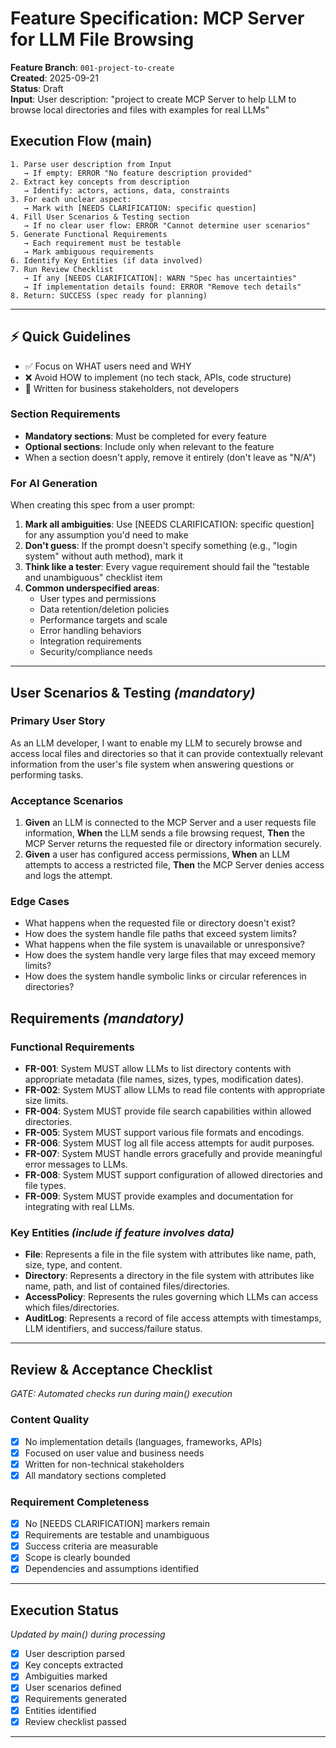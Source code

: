 # Feature Specification: MCP Server for LLM File Browsing

**Feature Branch**: `001-project-to-create`  
**Created**: 2025-09-21  
**Status**: Draft  
**Input**: User description: "project to create MCP Server to help LLM to browse local directories and files with examples for real LLMs"

## Execution Flow (main)
```
1. Parse user description from Input
   → If empty: ERROR "No feature description provided"
2. Extract key concepts from description
   → Identify: actors, actions, data, constraints
3. For each unclear aspect:
   → Mark with [NEEDS CLARIFICATION: specific question]
4. Fill User Scenarios & Testing section
   → If no clear user flow: ERROR "Cannot determine user scenarios"
5. Generate Functional Requirements
   → Each requirement must be testable
   → Mark ambiguous requirements
6. Identify Key Entities (if data involved)
7. Run Review Checklist
   → If any [NEEDS CLARIFICATION]: WARN "Spec has uncertainties"
   → If implementation details found: ERROR "Remove tech details"
8. Return: SUCCESS (spec ready for planning)
```

---

## ⚡ Quick Guidelines
- ✅ Focus on WHAT users need and WHY
- ❌ Avoid HOW to implement (no tech stack, APIs, code structure)
- 👥 Written for business stakeholders, not developers

### Section Requirements
- **Mandatory sections**: Must be completed for every feature
- **Optional sections**: Include only when relevant to the feature
- When a section doesn't apply, remove it entirely (don't leave as "N/A")

### For AI Generation
When creating this spec from a user prompt:
1. **Mark all ambiguities**: Use [NEEDS CLARIFICATION: specific question] for any assumption you'd need to make
2. **Don't guess**: If the prompt doesn't specify something (e.g., "login system" without auth method), mark it
3. **Think like a tester**: Every vague requirement should fail the "testable and unambiguous" checklist item
4. **Common underspecified areas**:
   - User types and permissions
   - Data retention/deletion policies  
   - Performance targets and scale
   - Error handling behaviors
   - Integration requirements
   - Security/compliance needs

---

## User Scenarios & Testing *(mandatory)*

### Primary User Story
As an LLM developer, I want to enable my LLM to securely browse and access local files and directories so that it can provide contextually relevant information from the user's file system when answering questions or performing tasks.

### Acceptance Scenarios
1. **Given** an LLM is connected to the MCP Server and a user requests file information, **When** the LLM sends a file browsing request, **Then** the MCP Server returns the requested file or directory information securely.
2. **Given** a user has configured access permissions, **When** an LLM attempts to access a restricted file, **Then** the MCP Server denies access and logs the attempt.

### Edge Cases
- What happens when the requested file or directory doesn't exist?
- How does the system handle file paths that exceed system limits?
- What happens when the file system is unavailable or unresponsive?
- How does the system handle very large files that may exceed memory limits?
- How does the system handle symbolic links or circular references in directories?

## Requirements *(mandatory)*

### Functional Requirements
- **FR-001**: System MUST allow LLMs to list directory contents with appropriate metadata (file names, sizes, types, modification dates).
- **FR-002**: System MUST allow LLMs to read file contents with appropriate size limits.
- **FR-004**: System MUST provide file search capabilities within allowed directories.
- **FR-005**: System MUST support various file formats and encodings.
- **FR-006**: System MUST log all file access attempts for audit purposes.
- **FR-007**: System MUST handle errors gracefully and provide meaningful error messages to LLMs.
- **FR-008**: System MUST support configuration of allowed directories and file types.
- **FR-009**: System MUST provide examples and documentation for integrating with real LLMs.

### Key Entities *(include if feature involves data)*
- **File**: Represents a file in the file system with attributes like name, path, size, type, and content.
- **Directory**: Represents a directory in the file system with attributes like name, path, and list of contained files/directories.
- **AccessPolicy**: Represents the rules governing which LLMs can access which files/directories.
- **AuditLog**: Represents a record of file access attempts with timestamps, LLM identifiers, and success/failure status.

---

## Review & Acceptance Checklist
*GATE: Automated checks run during main() execution*

### Content Quality
- [x] No implementation details (languages, frameworks, APIs)
- [x] Focused on user value and business needs
- [x] Written for non-technical stakeholders
- [x] All mandatory sections completed

### Requirement Completeness
- [x] No [NEEDS CLARIFICATION] markers remain
- [x] Requirements are testable and unambiguous  
- [x] Success criteria are measurable
- [x] Scope is clearly bounded
- [x] Dependencies and assumptions identified

---

## Execution Status
*Updated by main() during processing*

- [x] User description parsed
- [x] Key concepts extracted
- [x] Ambiguities marked
- [x] User scenarios defined
- [x] Requirements generated
- [x] Entities identified
- [x] Review checklist passed

---